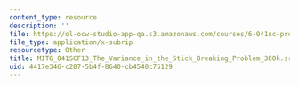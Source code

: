 ```yaml
---
content_type: resource
description: ''
file: https://ol-ocw-studio-app-qa.s3.amazonaws.com/courses/6-041sc-probabilistic-systems-analysis-and-applied-probability-fall-2013/4417e346c2875b4f8640cb4540c75129_MIT6_041SCF13_The_Variance_in_the_Stick_Breaking_Problem_300k.vtt
file_type: application/x-subrip
resourcetype: Other
title: MIT6_041SCF13_The_Variance_in_the_Stick_Breaking_Problem_300k.srt
uid: 4417e346-c287-5b4f-8640-cb4540c75129
---
```

